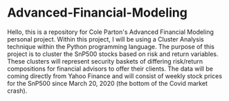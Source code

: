 # Advanced-Financial-Modeling
Hello, this is a repository for Cole Parton's Advanced Financial Modeling personal project. Within this project, I will be using a Cluster Analysis technique within the Python programming language. The purpose of this project is to cluster the SnP500 stocks based on risk and return variables. These clusters will represent security baskets of differing risk/return compositions for financial advisors to offer their clients. 
The data will be coming directly from Yahoo Finance and will consist of weekly stock prices for the SnP500 since March 20, 2020 (the bottom of the Covid market crash).
